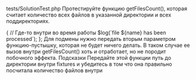 tests/SolutionTest.php
Протестируйте функцию getFilesCount(), которая считает количество всех файлов в указанной директории и всех поддиректориях.

<?php
 
$filesCount = getFilesCount('/path/to/directory');
У этой функции есть дополнительное поведение. Во время обхода файлов, она записывает информацию об этом (какие файлы были задействованы) 
в специальный файл, который называется журналом действий или логом.

Запись в файл является нежелательным побочным эффектом. Каждый запуск будет заполнять какой-то файл, который мы никак не используем.
От него нужно избавиться. Все что мы хотим – чтобы функция считала количество файлов. Сделать это можно так. Для записи в файл, функция
getFilesCount(), использует другую функцию, которую можно подменить:

<?php
 
$getFilesCount = ($path, $log) => {
  // Где-то внутри  во время работы
  $log(`file ${name} has been processed`);
};
Для подмены нужно передать вторым параметром функцию-пустышку, которая не будет ничего делать. В таком случае ее вызов внутри getFilesCount()
хоть и отработает, но не породит побочного эффекта.

Подсказки
Передайте этой функции путь до директории внутри fixtures и убедитесь в том что она правильно посчитала количество файлов внутри